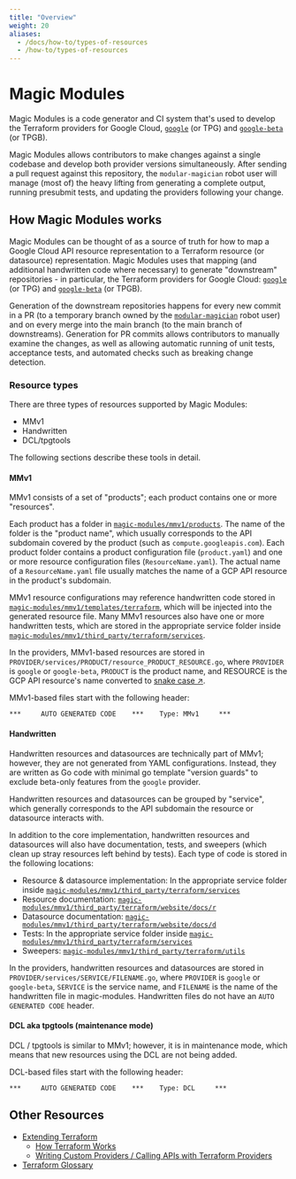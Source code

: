 ```yaml
---
title: "Overview"
weight: 20
aliases:
  - /docs/how-to/types-of-resources
  - /how-to/types-of-resources
---
```


# Magic Modules

Magic Modules is a code generator and CI system that's used to develop the Terraform providers
for Google Cloud, [`google`](https://github.com/hashicorp/terraform-provider-google) (or TPG) and
[`google-beta`](https://github.com/hashicorp/terraform-provider-google-beta) (or TPGB).

Magic Modules allows contributors to make changes against a single codebase and develop both
provider versions simultaneously. After sending a pull request against this repository, the
`modular-magician` robot user will manage (most of) the heavy lifting from generating a
complete output, running presubmit tests, and updating the providers following your
change.

## How Magic Modules works

Magic Modules can be thought of as a source of truth for how to map a Google Cloud API resource
representation to a Terraform resource (or datasource) representation. Magic Modules uses that mapping
(and additional handwritten code where necessary) to generate "downstream" repositories - in particular,
the Terraform providers for Google Cloud: [`google`](https://github.com/hashicorp/terraform-provider-google)
(or TPG) and [`google-beta`](https://github.com/hashicorp/terraform-provider-google-beta) (or TPGB).

Generation of the downstream repositories happens for every new commit in a PR (to a temporary branch owned by
the [`modular-magician`](https://github.com/modular-magician/) robot user) and on every merge into the main branch
(to the main branch of downstreams). Generation for PR commits allows contributors to manually examine the changes,
as well as allowing automatic running of unit tests, acceptance tests, and automated checks such as breaking change
detection.

### Resource types

There are three types of resources supported by Magic Modules:

+ MMv1
+ Handwritten
+ DCL/tpgtools

The following sections describe these tools in detail.

#### MMv1

MMv1 consists of a set of "products"; each product contains one or more "resources".

Each product has a folder in
[`magic-modules/mmv1/products`](https://github.com/GoogleCloudPlatform/magic-modules/tree/main/mmv1/products).
The name of the folder is the "product name", which usually corresponds to the API subdomain covered by the
product (such as `compute.googleapis.com`). Each product folder contains a product configuration file
(`product.yaml`) and one or more resource configuration files (`ResourceName.yaml`). The actual name of a
`ResourceName.yaml` file usually matches the name of a GCP API resource in the product's subdomain.

MMv1 resource configurations may reference handwritten code stored in
[`magic-modules/mmv1/templates/terraform`](https://github.com/GoogleCloudPlatform/magic-modules/tree/main/mmv1/templates/terraform),
which will be injected into the generated resource file. Many MMv1 resources also have one or more handwritten tests,
which are stored in the appropriate service folder inside
[`magic-modules/mmv1/third_party/terraform/services`](https://github.com/GoogleCloudPlatform/magic-modules/tree/main/mmv1/third_party/terraform/services).

In the providers, MMv1-based resources are stored in `PROVIDER/services/PRODUCT/resource_PRODUCT_RESOURCE.go`, where `PROVIDER`
is `google` or `google-beta`, `PRODUCT` is the product name, and RESOURCE is the GCP API resource's name converted to
[snake case ↗](https://en.wikipedia.org/wiki/Snake_case).

MMv1-based files start with the following header:

```
***     AUTO GENERATED CODE    ***    Type: MMv1     ***
```

#### Handwritten

Handwritten resources and datasources are technically part of MMv1; however, they are not generated from YAML configurations.
Instead, they are written as Go code with minimal go template "version guards" to exclude beta-only features from the `google`
provider.

Handwritten resources and datasources can be grouped by "service", which generally corresponds to the API subdomain the resource
or datasource interacts with.

In addition to the core implementation, handwritten resources and datasources will also have documentation, tests, and sweepers
(which clean up stray resources left behind by tests). Each type of code is stored in the following locations:

+ Resource & datasource implementation: In the appropriate service folder inside
  [`magic-modules/mmv1/third_party/terraform/services`](https://github.com/GoogleCloudPlatform/magic-modules/tree/main/mmv1/third_party/terraform/services)
+ Resource documentation:
  [`magic-modules/mmv1/third_party/terraform/website/docs/r`](https://github.com/GoogleCloudPlatform/magic-modules/tree/main/mmv1/third_party/terraform/website/docs/r)
+ Datasource documentation:
  [`magic-modules/mmv1/third_party/terraform/website/docs/d`](https://github.com/GoogleCloudPlatform/magic-modules/tree/main/mmv1/third_party/terraform/website/docs/d)
+ Tests: In the appropriate service folder inside
  [`magic-modules/mmv1/third_party/terraform/services`](https://github.com/GoogleCloudPlatform/magic-modules/tree/main/mmv1/third_party/terraform/services)
+ Sweepers: [`magic-modules/mmv1/third_party/terraform/utils`](https://github.com/GoogleCloudPlatform/magic-modules/tree/main/mmv1/third_party/terraform/utils)

In the providers, handwritten resources and datasources are stored in `PROVIDER/services/SERVICE/FILENAME.go`, where `PROVIDER`
is `google` or `google-beta`, `SERVICE` is the service name, and `FILENAME` is the name of the handwritten file in magic-modules.
Handwritten files do not have an `AUTO GENERATED CODE` header.

#### DCL aka tpgtools (maintenance mode)

DCL / tpgtools is similar to MMv1; however, it is in maintenance mode, which means that new resources using the DCL are not being added.

DCL-based files start with the following header:

```
***     AUTO GENERATED CODE    ***    Type: DCL     ***
```


## Other Resources

+ [Extending Terraform](https://www.terraform.io/plugin)
   + [How Terraform Works](https://www.terraform.io/plugin/how-terraform-works)
   + [Writing Custom Providers / Calling APIs with Terraform Providers](https://learn.hashicorp.com/collections/terraform/providers?utm_source=WEBSITE&utm_medium=WEB_IO&utm_offer=ARTICLE_PAGE&utm_content=DOCS)
+ [Terraform Glossary](https://www.terraform.io/docs/glossary)
